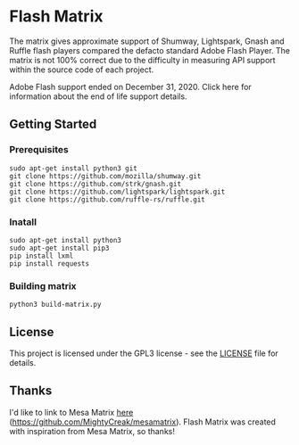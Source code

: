 
# Flash Matrix
The matrix gives approximate support of Shumway, Lightspark, Gnash and Ruffle flash players compared the defacto standard Adobe Flash Player. The matrix is not 100% correct due to the difficulty in measuring API support within the source code of each project.

Adobe Flash support ended on December 31, 2020. Click here for information about the end of life support details.

## Getting Started

### Prerequisites

```
sudo apt-get install python3 git
git clone https://github.com/mozilla/shumway.git
git clone https://github.com/strk/gnash.git
git clone https://github.com/lightspark/lightspark.git
git clone https://github.com/ruffle-rs/ruffle.git
```

### Inatall
```
sudo apt-get install python3
sudo apt-get install pip3
pip install lxml
pip install requests
```
### Building matrix
```
python3 build-matrix.py
```


## License

This project is licensed under the GPL3 license - see the [LICENSE](LICENSE) file for details.

## Thanks
I'd like to link to Mesa Matrix [here](https://github.com/MightyCreak/mesamatrix) (https://github.com/MightyCreak/mesamatrix). Flash Matrix was created with inspiration from Mesa Matrix, so thanks!

